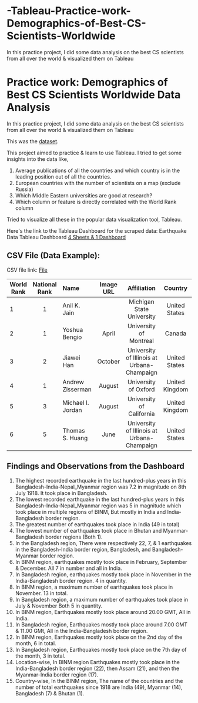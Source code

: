 # -Tableau-Practice-work-Demographics-of-Best-CS-Scientists-Worldwide
In this practice project, I did some data analysis on the best CS scientists from all over the world & visualized them on Tableau 


# Practice work: Demographics of Best CS Scientists Worldwide Data Analysis
In this practice project, I did some data analysis on the best CS scientists from all over the world & visualized them on Tableau 

This was the [dataset](https://github.com/RezuwanHassan262/Tableau-Practice-work-Demographics-of-Best-CS-Scientists-Worldwide/blob/main/best_cs_scientist_details.csv).

This project aimed to practice & learn to use Tableau. I tried to get some insights into the data like,

1. Average publications of all the countries and which country is in the leading position out of all the countries.
2. European countries with the number of scientists on a map (exclude Russia)
3. Which Middle Eastern universities are good at research?
4. Which column or feature is directly correlated with the World Rank column

Tried to visualize all these in the popular data visualization tool, Tableau.


Here's the link to the Tableau Dashboard for the scraped data: Earthquake Data Tableau Dashboard [4 Sheets & 1 Dashboard](https://public.tableau.com/app/profile/md.reuzwan.hassan/viz/PracticeworkDemographicsofBestCSScientistsWorldwide/DemographicsofBestCSScientistsWorldwide)


## CSV File (Data Example):

CSV file link: [File](https://github.com/RezuwanHassan262/Last-100-plus-years-Earthquake-Data-Analysis/blob/main/EarthquakeData.csv)

| World Rank    | National Rank  | Name              | Image URL| Affiliation  | Country	   | H-Index  | Citations | #DBLP  |
| ------------- |:--------------:|:------------------|:--------:|:-----------:|:------------:|:-------------:|:-------------:|:----------:|	
| 1             | 1	             | Anil K. Jain      |          |	Michigan State University	 | United States     | 201          |	247416	      | 867   |
| 2             | 1	             | Yoshua Bengio     |April     | University of Montreal	   | Canada          | 197          |	637950         | 715           |
| 3             | 2              | Jiawei Han        |October   | University of Illinois at Urbana-Champaign	       | United States        | 184	        | 205519	        | 993	|
| 4	            | 1	             | Andrew Zisserman  |August	  | University of Oxford	     | United Kingdom        | 175	      | 301948	      |596	|
| 5             | 3	             | Michael I. Jordan |August	  | University of California	 | United Kingdom        | 164          | 201905          | 612|
| 6             | 5	             | Thomas S. Huang   |June      | University of Illinois at Urbana-Champaign         | United States         | 163          | 118676          | 1068 |


## Findings and Observations from the Dashboard

1. The highest recorded earthquake in the last hundred-plus years in this Bangladesh-India-Nepal_Myanmar region was 7.2 in magnitude on 8th July 1918. It took place in Bangladesh.
2. The lowest recorded earthquake in the last hundred-plus years in this Bangladesh-India-Nepal_Myanmar region was 5 in magnitude which took place in multiple regions of BINM, But mostly in India and India-Bangladesh border region.
3. The greatest number of earthquakes took place in India (49 in total)
4. The lowest number of earthquakes took place in Bhutan and Myanmar-Bangladesh border regions (Both 1).
5. In the Bangladesh region, There were respectively 22, 7, & 1 earthquakes in the Bangladesh-India border region, Bangladesh, and Bangladesh-Myanmar border region.
6. In BINM region, earthquakes mostly took place in February, September & December. All 7 in number and all in India.
7. In Bangladesh region, earthquakes mostly took place in November in the India-Bangladesh border region. 4 in quantity.
8. In BINM region, a maximum number of earthquakes took place in November. 13 in total.
9. In Bangladesh region, a maximum number of earthquakes took place in July & November Both 5 in quantity.
10. In BINM region, Earthquakes mostly took place around 20.00 GMT, All in India.
11. In Bangladesh region, Earthquakes mostly took place around 7.00 GMT & 11.00 GMt, All in the India-Bangladesh border region.
12. In BINM region, Earthquakes mostly took place on the 2nd day of the month, 6 in total.
13. In Bangladesh region, Earthquakes mostly took place on the 7th day of the month, 3 in total.
14. Location-wise, In BINM region Earthquakes mostly took place in the India-Bangladesh border region (22), then Assam (21), and then the Myanmar-India border region (17).
15. Country-wise, In the BINM region, The name of the countries and the number of total earthquakes since 1918 are India (49), Myanmar (14), Bangladesh (7) & Bhutan (1).

